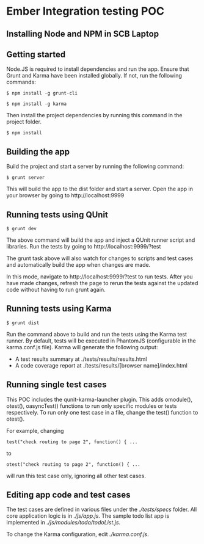 Ember Integration testing POC
=============================

Installing Node and NPM in SCB Laptop
---------------


Getting started
---------------

Node.JS is required to install dependencies and run the app. Ensure that Grunt and Karma have been installed globally. If not, run the following commands:

```
$ npm install -g grunt-cli

$ npm install -g karma
```

Then install the project dependencies by running this command in the project folder.

```
$ npm install
```


Building the app
----------------

Build the project and start a server by running the following command:

```
$ grunt server
```

This will build the app to the dist folder and start a server. Open the app in your browser by going to http://localhost:9999


Running tests using QUnit
-------------------------

```
$ grunt dev
```

The above command will build the app and inject a QUnit runner script and libraries. Run the tests by going to http://localhost:9999/?test

The grunt task above will also watch for changes to scripts and test cases and automatically build the app when changes are made.

In this mode, navigate to http://localhost:9999/?test to run tests. After you have made changes, refresh the page to rerun the tests against the updated code without having to run grunt again. 


Running tests using Karma
-------------------------

```
$ grunt dist
```

Run the command above to build and run the tests using the Karma test runner. By default, tests will be executed in PhantomJS (configurable in the karma.conf.js file). Karma will generate the following output:

* A test results summary at ./tests/results/results.html
* A code coverage report at ./tests/results/[browser name]/index.html

Running single test cases
-------------------------

This POC includes the qunit-karma-launcher plugin. This adds omodule(), otest(), oasyncTest() functions to run only specific modules or tests respectively. To run only one test case in a file, change the test() function to otest().

For example, changing 

```
test("check routing to page 2", function() { ...
```

to 

```
otest("check routing to page 2", function() { ...
```

will run this test case only, ignoring all other test cases.


Editing app code and test cases
-------------------------------

The test cases are defined in various files under the *./tests/specs* folder. All core application logic is in *./js/app.js*. The sample todo list app is implemented in *./js/modules/todo/todoList.js*. 

To change the Karma configuration, edit *./karma.conf.js*.
